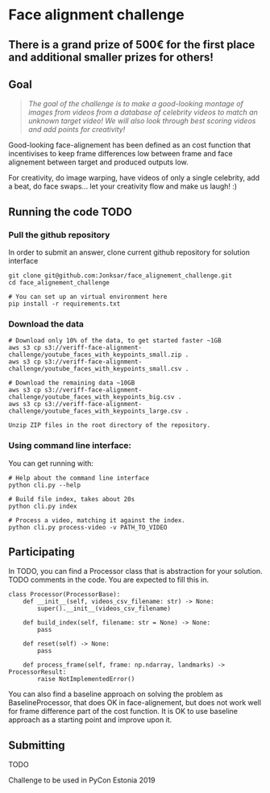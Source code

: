 # Face alignment challenge

## There is a grand prize of 500€ for the first place and additional smaller prizes for others!

## Goal
> *The goal of the challenge is to make a good-looking montage of images from videos from a database of celebrity videos to match an unknown target video! We will also look through best scoring videos and add points for creativity!*

Good-looking face-alignement has been defined as an cost function that incentivises to keep frame differences low between frame and face alignement between target and produced outputs low.

For creativity, do image warping, have videos of only a single celebrity, add a beat, do face swaps... let your creativity flow and make us laugh! :)


## Running the code TODO

### Pull the github repository
In order to submit an answer, clone current github repository for solution interface
```
git clone git@github.com:Jonksar/face_alignement_challenge.git
cd face_alignement_challenge

# You can set up an virtual environment here
pip install -r requirements.txt
```
### Download the data
```
# Download only 10% of the data, to get started faster ~1GB 
aws s3 cp s3://veriff-face-alignment-challenge/youtube_faces_with_keypoints_small.zip .
aws s3 cp s3://veriff-face-alignment-challenge/youtube_faces_with_keypoints_small.csv .

# Download the remaining data ~10GB
aws s3 cp s3://veriff-face-alignment-challenge/youtube_faces_with_keypoints_big.csv .
aws s3 cp s3://veriff-face-alignment-challenge/youtube_faces_with_keypoints_large.csv .

Unzip ZIP files in the root directory of the repository.
```

### Using command line interface:
You can get running with:
```
# Help about the command line interface
python cli.py --help

# Build file index, takes about 20s
python cli.py index 

# Process a video, matching it against the index.
python cli.py process-video -v PATH_TO_VIDEO
```

## Participating
In TODO, you can find a Processor class that is abstraction for your solution. TODO comments in the code. You are expected to fill this in.
```
class Processor(ProcessorBase):
    def __init__(self, videos_csv_filename: str) -> None:
        super().__init__(videos_csv_filename)

    def build_index(self, filename: str = None) -> None:
        pass
    
    def reset(self) -> None:
        pass

    def process_frame(self, frame: np.ndarray, landmarks) -> ProcessorResult:
        raise NotImplementedError()
```

You can also find a baseline approach on solving the problem as BaselineProcessor, that does OK in face-alignement, but does not work well for frame difference part of the cost function. It is OK to use baseline approach as a starting point and improve upon it.

## Submitting
TODO 

Challenge to be used in PyCon Estonia 2019
